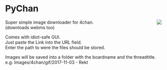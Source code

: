 # PyChan
<img align=right src="https://i.imgur.com/WkKokhu.png">

Super simple image downloader for 4chan.<br>
(downloads webms too)

Comes with idiot-safe GUI.<br>
Just paste the Link into the URL field.<br>
Enter the path to were the files should be stored.

Images will be saved into a folder with the boardname and the threadtitle.<br>
e.g: Images/4chan/gif/2017-11-03 - Rekt
